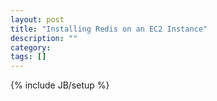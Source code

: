 ```yaml
---
layout: post
title: "Installing Redis on an EC2 Instance"
description: ""
category: 
tags: []
---
```

{% include JB/setup %}

